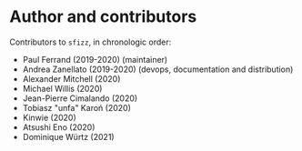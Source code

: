 # Author and contributors

Contributors to `sfizz`, in chronologic order:

- Paul Ferrand (2019-2020) (maintainer)
- Andrea Zanellato (2019-2020) (devops, documentation and distribution)
- Alexander Mitchell (2020)
- Michael Willis (2020)
- Jean-Pierre Cimalando (2020)
- Tobiasz "unfa" Karoń (2020)
- Kinwie (2020)
- Atsushi Eno (2020)
- Dominique Würtz (2021)
